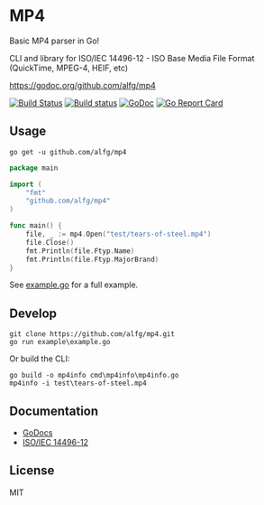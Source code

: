 # MP4
Basic MP4 parser in Go!

CLI and library for ISO/IEC 14496-12 - ISO Base Media File Format (QuickTime, MPEG-4, HEIF, etc) 

https://godoc.org/github.com/alfg/mp4

[![Build Status](https://travis-ci.org/alfg/mp4.svg?branch=master)](https://travis-ci.org/alfg/mp4) 
[![Build status](https://ci.appveyor.com/api/projects/status/63ky9q869j8xetst?svg=true)](https://ci.appveyor.com/project/alfg/mp4)
[![GoDoc](https://godoc.org/github.com/alfg/mp4?status.svg)](https://godoc.org/github.com/alfg/mp4)
[![Go Report Card](https://goreportcard.com/badge/github.com/alfg/mp4)](https://goreportcard.com/report/github.com/alfg/mp4)

## Usage

```
go get -u github.com/alfg/mp4
```

```go
package main

import (
    "fmt"
    "github.com/alfg/mp4"
)

func main() {
    file, _ := mp4.Open("test/tears-of-steel.mp4")
    file.Close()
    fmt.Println(file.Ftyp.Name)
    fmt.Println(file.Ftyp.MajorBrand)
}
```

See [example.go](/example/example.go) for a full example.

## Develop 

```
git clone https://github.com/alfg/mp4.git
go run example\example.go
```

Or build the CLI:
```
go build -o mp4info cmd\mp4info\mp4info.go
mp4info -i test\tears-of-steel.mp4
```

## Documentation
* [GoDocs](https://godoc.org/github.com/alfg/mp4)
* [ISO/IEC 14496-12](/docs)

## License
MIT
